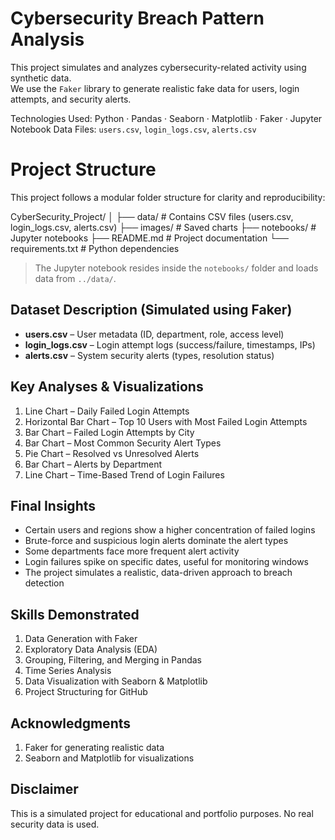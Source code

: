 # Cybersecurity Breach Pattern Analysis

This project simulates and analyzes cybersecurity-related activity using synthetic data.  
We use the `Faker` library to generate realistic fake data for users, login attempts, and security alerts.
    
Technologies Used: Python · Pandas · Seaborn · Matplotlib · Faker · Jupyter Notebook
Data Files: `users.csv`, `login_logs.csv`, `alerts.csv`

# Project Structure

This project follows a modular folder structure for clarity and reproducibility:

CyberSecurity_Project/
│
├── data/              # Contains CSV files (users.csv, login_logs.csv, alerts.csv)
├── images/            # Saved charts 
├── notebooks/         # Jupyter notebooks
├── README.md          # Project documentation
└── requirements.txt   # Python dependencies

> The Jupyter notebook resides inside the `notebooks/` folder and loads data from `../data/`.

## Dataset Description (Simulated using Faker)

- **users.csv** – User metadata (ID, department, role, access level)  
- **login_logs.csv** – Login attempt logs (success/failure, timestamps, IPs)  
- **alerts.csv** – System security alerts (types, resolution status)

 ## Key Analyses & Visualizations

1. Line Chart – Daily Failed Login Attempts
2. Horizontal Bar Chart – Top 10 Users with Most Failed Login Attempts
3. Bar Chart – Failed Login Attempts by City
4. Bar Chart – Most Common Security Alert Types
5. Pie Chart – Resolved vs Unresolved Alerts
6. Bar Chart – Alerts by Department
7. Line Chart – Time-Based Trend of Login Failures

## Final Insights

- Certain users and regions show a higher concentration of failed logins  
- Brute-force and suspicious login alerts dominate the alert types  
- Some departments face more frequent alert activity  
- Login failures spike on specific dates, useful for monitoring windows  
- The project simulates a realistic, data-driven approach to breach detection

## Skills Demonstrated

1. Data Generation with Faker
2. Exploratory Data Analysis (EDA)
3. Grouping, Filtering, and Merging in Pandas
4. Time Series Analysis
5. Data Visualization with Seaborn & Matplotlib
6. Project Structuring for GitHub

## Acknowledgments

1. Faker for generating realistic data
2. Seaborn and Matplotlib for visualizations

## Disclaimer
This is a simulated project for educational and portfolio purposes. No real security data is used.

